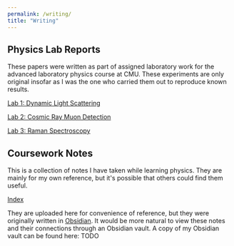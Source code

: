 ```yaml
---
permalink: /writing/
title: "Writing"
---
```


<!--
## Research Notes
This document summarizes my contributions to the double copy research detailed at this page.
[TODO](/files/pdf/Double_Copy.pdf)
-->

## Physics Lab Reports
These papers were written as part of assigned laboratory work for the advanced laboratory physics course at CMU. These experiments are only original insofar as I was the one who carried them out to reproduce known results.

[Lab 1: Dynamic Light Scattering](/files/pdf/Light_Scattering.pdf)

[Lab 2: Cosmic Ray Muon Detection](/files/pdf/Cosmic_Ray_Muons.pdf)

[Lab 3: Raman Spectroscopy](/files/pdf/Raman_Spectroscopy.pdf)

## Coursework Notes
This is a collection of notes I have taken while learning physics. They are mainly for my own reference, but it's possible that others could find them useful.

[Index](/notes/)

They are uploaded here for convenience of
reference, but they were originally written in
[Obsidian](https://obsidian.md). It would be more
natural to view these notes and their connections
through an Obsidian vault. A copy of my Obsidian
vault can be found here: TODO
